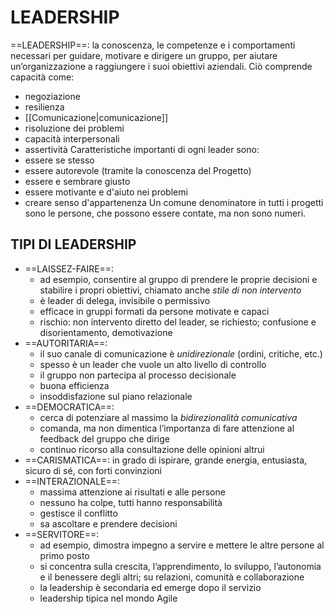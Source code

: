 # LEADERSHIP
==LEADERSHIP==: la conoscenza, le competenze e i comportamenti necessari per guidare, motivare e dirigere un gruppo, per aiutare un’organizzazione a raggiungere i suoi obiettivi aziendali. Ciò comprende capacità come:
- negoziazione
- resilienza
- [[Comunicazione|comunicazione]]
- risoluzione dei problemi
- capacità interpersonali
- assertività
Caratteristiche importanti di ogni leader sono:
- essere se stesso
- essere autorevole (tramite la conoscenza del Progetto)
- essere e sembrare giusto
- essere motivante e d'aiuto nei problemi
- creare senso d'appartenenza
Un comune denominatore in tutti i progetti sono le persone, che possono essere contate, ma non sono numeri.

## TIPI DI LEADERSHIP
- ==LAISSEZ-FAIRE==:
	- ad esempio, consentire al gruppo di prendere le proprie decisioni e stabilire i propri obiettivi, chiamato anche _stile di non intervento_
	- è leader di delega, invisibile o permissivo
	- efficace in gruppi formati da persone motivate e capaci
	- rischio: non intervento diretto del leader, se richiesto; confusione e disorientamento, demotivazione
- ==AUTORITARIA==:
	- il suo canale di comunicazione è _unidirezionale_ (ordini, critiche, etc.)
	- spesso è un leader che vuole un alto livello di controllo
	- il gruppo non partecipa al processo decisionale
	- buona efficienza
	- insoddisfazione sul piano relazionale
- ==DEMOCRATICA==:
	- cerca di potenziare al massimo la _bidirezionalità comunicativa_
	- comanda, ma non dimentica l’importanza di fare attenzione al feedback del gruppo che dirige
	- continuo ricorso alla consultazione delle opinioni altrui
- ==CARISMATICA==: in grado di ispirare, grande energia, entusiasta, sicuro di sé, con forti convinzioni
- ==INTERAZIONALE==:
	- massima attenzione ai risultati e alle persone
	- nessuno ha colpe, tutti hanno responsabilità
	- gestisce il conflitto
	- sa ascoltare e prendere decisioni
- ==SERVITORE==:
	- ad esempio, dimostra impegno a servire e mettere le altre persone al primo posto
	- si concentra sulla crescita, l’apprendimento, lo sviluppo, l’autonomia e il benessere degli altri; su relazioni, comunità e collaborazione
	- la leadership è secondaria ed emerge dopo il servizio
	- leadership tipica nel mondo Agile